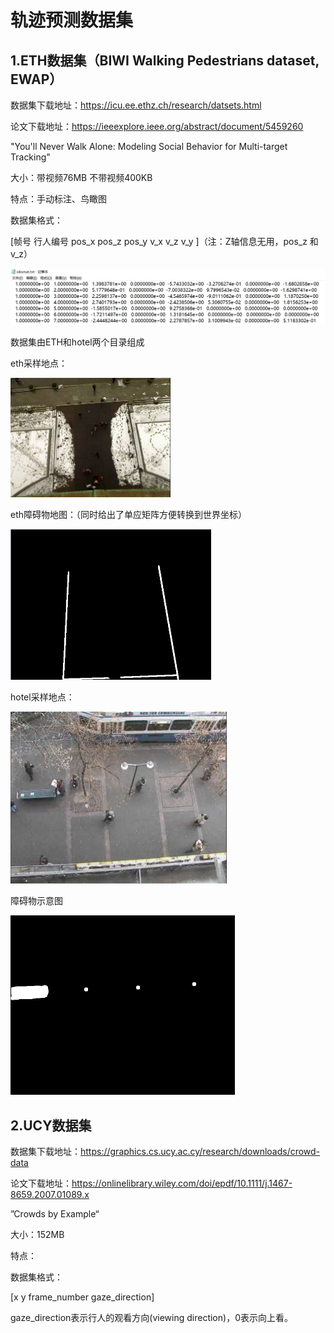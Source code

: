 # 轨迹预测数据集

## 1.ETH数据集（BIWI Walking Pedestrians dataset, EWAP）

数据集下载地址：https://icu.ee.ethz.ch/research/datsets.html

论文下载地址：https://ieeexplore.ieee.org/abstract/document/5459260

"You'll Never Walk Alone: Modeling Social Behavior for Multi-target Tracking"

大小：带视频76MB 不带视频400KB

特点：手动标注、鸟瞰图

数据集格式：

[帧号 行人编号 pos_x pos_z pos_y v_x v_z v_y ]（注：Z轴信息无用，pos_z 和v_z）

![image-20220501010521829](https://raw.githubusercontent.com/Mhhhaster/for_picgo/main/image-20220501010521829.png)

数据集由ETH和hotel两个目录组成

eth采样地点：

<img src="https://raw.githubusercontent.com/Mhhhaster/for_picgo/main/image-20220501010800604.png" alt="image-20220501010800604" style="zoom: 25%;" />

eth障碍物地图：（同时给出了单应矩阵方便转换到世界坐标）

<img src="https://raw.githubusercontent.com/Mhhhaster/for_picgo/main/image-20220501010829984.png" alt="image-20220501010829984" style="zoom:50%;" />

hotel采样地点：

<img src="https://raw.githubusercontent.com/Mhhhaster/for_picgo/main/wps1.jpg" alt="img" style="zoom: 50%;" />

 

障碍物示意图

<img src="https://raw.githubusercontent.com/Mhhhaster/for_picgo/main/image-20220501010227890.png" alt="image-20220501010227890" style="zoom:50%;" />

## 2.UCY数据集

数据集下载地址：https://graphics.cs.ucy.ac.cy/research/downloads/crowd-data

论文下载地址：https://onlinelibrary.wiley.com/doi/epdf/10.1111/j.1467-8659.2007.01089.x

”Crowds by Example“

大小：152MB

特点：

数据集格式：

[x y frame_number gaze_direction]

gaze_direction表示行人的观看方向(viewing direction)，0表示向上看。

